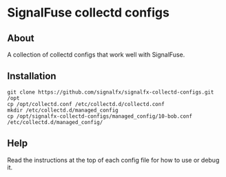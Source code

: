 SignalFuse collectd configs
===========================

About
-----

A collection of collectd configs that work well with SignalFuse.

Installation
------------

  ```
  git clone https://github.com/signalfx/signalfx-collectd-configs.git /opt
  cp /opt/collectd.conf /etc/collectd.d/collectd.conf
  mkdir /etc/collectd.d/managed_config
  cp /opt/signalfx-collectd-configs/managed_config/10-bob.conf /etc/collectd.d/managed_config/
  ```

Help
----

Read the instructions at the top of each config file for how to use or debug it.
